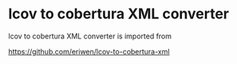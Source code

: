 # lcov to cobertura XML converter

lcov to cobertura XML converter is imported from

https://github.com/eriwen/lcov-to-cobertura-xml
